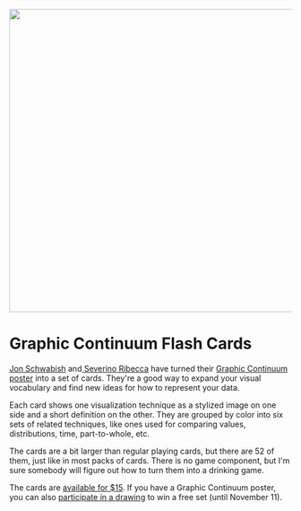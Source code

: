 <p align="center"><img src="https://media.eagereyes.org/wp-content/uploads/2016/11/continuum-cards.jpg" width="720" height="540" /></p>

# Graphic Continuum Flash Cards

<a href="http://policyviz.com/">Jon Schwabish</a> and<a href="http://www.datavizcatalogue.com"> Severino Ribecca</a> have turned their <a href="http://policyviz.com/graphic-continuum/">Graphic Continuum poster</a> into a set of cards. They're a good way to expand your visual vocabulary and find new ideas for how to represent your data.

Each card shows one visualization technique as a stylized image on one side and a short definition on the other. They are grouped by color into six sets of related techniques, like ones used for comparing values, distributions, time, part-to-whole, etc.

The cards are a bit larger than regular playing cards, but there are 52 of them, just like in most packs of cards. There is no game component, but I'm sure somebody will figure out how to turn them into a drinking game.

The cards are <a href="http://www.policyvizshop.com">available for $15</a>. If you have a Graphic Continuum poster, you can also <a href="http://policyviz.com/introducing-graphic-continuum-flash-cards/">participate in a drawing</a> to win a free set (until November 11).
